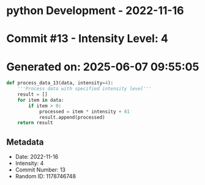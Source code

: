 ﻿# python Development - 2022-11-16
# Commit #13 - Intensity Level: 4
# Generated on: 2025-06-07 09:55:05
```python
def process_data_13(data, intensity=4):
    '''Process data with specified intensity level'''
    result = []
    for item in data:
        if item > 0:
            processed = item * intensity + 61
            result.append(processed)
    return result
```
## Metadata
- Date: 2022-11-16
- Intensity: 4
- Commit Number: 13
- Random ID: 1178746748
